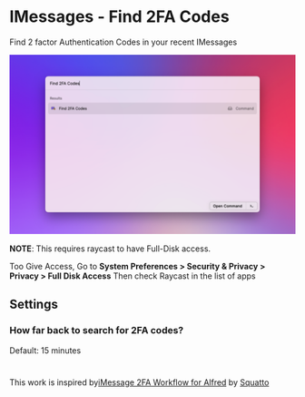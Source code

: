 # IMessages - Find 2FA Codes

Find 2 factor Authentication Codes in your recent IMessages

![](https://github.com/BalliAsghar/find-2fa-codes/blob/master/metadata/IMessages-Find-2FA-Codes%20-%201.png?raw=true)

**NOTE**: This requires raycast to have Full-Disk access.

Too Give Access, Go to **System Preferences > Security & Privacy > Privacy > Full Disk Access**
Then check Raycast in the list of apps

## Settings

### How far back to search for 2FA codes?

Default: 15 minutes

#

This work is inspired by[iMessage 2FA Workflow for Alfred](https://github.com/squatto/alfred-imessage-2fa) by [Squatto](https://github.com/squatto)
